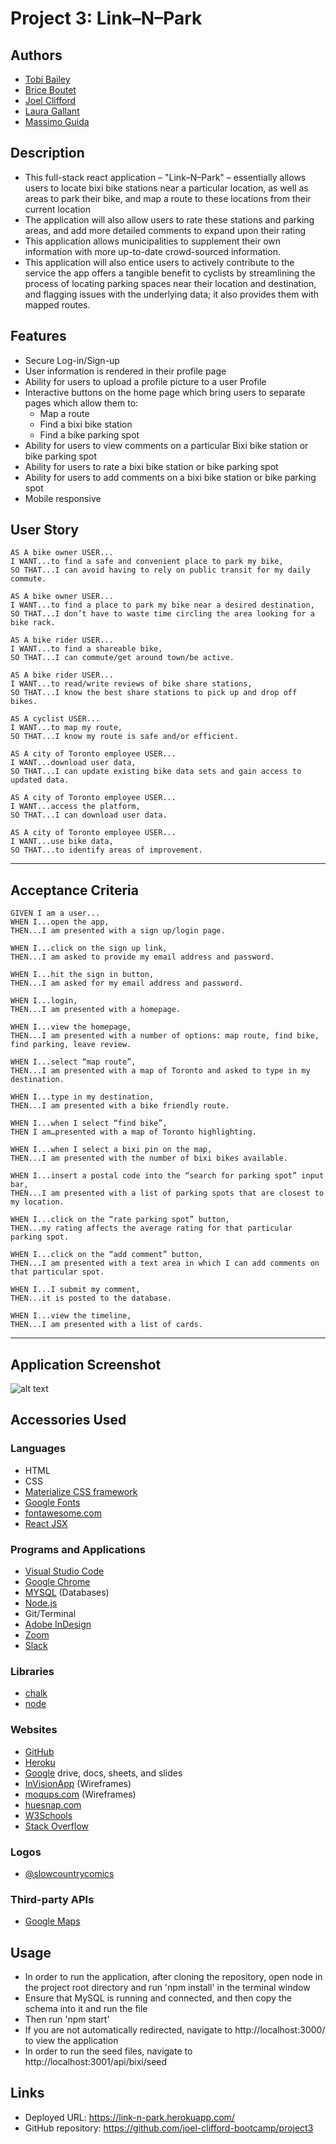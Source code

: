 # Project 3: Link–N–Park

## Authors
* [Tobi Bailey](https://github.com/tobi-bailey)
* [Brice Boutet](BBoutet1)
* [Joel Clifford](https://github.com/joel-clifford-bootcamp)
* [Laura Gallant](https://github.com/lauragallant)
* [Massimo Guida](https://github.com/MG-cpu90)

## Description
* This full-stack react application – "Link–N–Park" – essentially allows users to locate bixi bike stations near a particular location, as well as areas to park their bike, and map a route to these locations from their current location
* The application will also allow users to rate these stations and parking areas, and add more detailed comments to expand upon their rating
* This application allows municipalities to supplement their own information with more up-to-date crowd-sourced information.
* This application will also entice users to actively contribute to the service the app offers a tangible benefit to cyclists by streamlining the process of locating parking spaces near their location and destination, and flagging issues with the underlying data; it also provides them with mapped routes.


## Features
* Secure Log-in/Sign-up
* User information is rendered in their profile page
* Ability for users to upload a profile picture to a user Profile
* Interactive buttons on the home page which bring users to separate pages which allow them to:
    * Map a route
    * Find a bixi bike station
    * Find a bike parking spot
* Ability for users to view comments on a particular Bixi bike station or bike parking spot
* Ability for users to rate a bixi bike station or bike parking spot
* Ability for users to add comments on a bixi bike station or bike parking spot
* Mobile responsive


## User Story
```
AS A bike owner USER...
I WANT...to find a safe and convenient place to park my bike,
SO THAT...I can avoid having to rely on public transit for my daily commute.

AS A bike owner USER...
I WANT...to find a place to park my bike near a desired destination,
SO THAT...I don’t have to waste time circling the area looking for a bike rack.

AS A bike rider USER...
I WANT...to find a shareable bike,
SO THAT...I can commute/get around town/be active.

AS A bike rider USER... 
I WANT...to read/write reviews of bike share stations,
SO THAT...I know the best share stations to pick up and drop off bikes.

AS A cyclist USER...
I WANT...to map my route,
SO THAT...I know my route is safe and/or efficient. 

AS A city of Toronto employee USER...
I WANT...download user data,
SO THAT...I can update existing bike data sets and gain access to updated data. 

AS A city of Toronto employee USER...
I WANT...access the platform,
SO THAT...I can download user data.

AS A city of Toronto employee USER...
I WANT...use bike data,
SO THAT...to identify areas of improvement.

```
- - -

## Acceptance Criteria
```
GIVEN I am a user...
WHEN I...open the app,
THEN...I am presented with a sign up/login page.

WHEN I...click on the sign up link,
THEN...I am asked to provide my email address and password.

WHEN I...hit the sign in button,
THEN...I am asked for my email address and password.

WHEN I...login,
THEN...I am presented with a homepage.

WHEN I...view the homepage,
THEN...I am presented with a number of options: map route, find bike, find parking, leave review.

WHEN I...select “map route”,
THEN...I am presented with a map of Toronto and asked to type in my destination.

WHEN I...type in my destination,
THEN...I am presented with a bike friendly route.

WHEN I...when I select “find bike”,
THEN I am…presented with a map of Toronto highlighting. 

WHEN I...when I select a bixi pin on the map,
THEN...I am presented with the number of bixi bikes available.

WHEN I...insert a postal code into the “search for parking spot” input bar,
THEN...I am presented with a list of parking spots that are closest to my location.

WHEN I...click on the “rate parking spot” button,
THEN...my rating affects the average rating for that particular parking spot.

WHEN I...click on the “add comment” button,
THEN...I am presented with a text area in which I can add comments on that particular spot.

WHEN I...I submit my comment,
THEN...it is posted to the database.

WHEN I...view the timeline,
THEN...I am presented with a list of cards.

```
- - -

## Application Screenshot
![alt text](./client/public/img/project3-ssh.png "Project 3 Screen Shot Link-N-Park")

## Accessories Used
### Languages
* HTML
* CSS
* [Materialize CSS framework](https://materializecss.com/)
* [Google Fonts](https://fonts.google.com/)
* [fontawesome.com](https://fontawesome.com/)
* [React JSX](https://reactjs.org/)

### Programs and Applications
* [Visual Studio Code](https://code.visualstudio.com/)
* [Google Chrome](http://www.google.com/chrome)
* [MYSQL](https://www.mysql.com/) (Databases)
* [Node.js](https://nodejs.org/en/)
* Git/Terminal
* [Adobe InDesign](https://www.adobe.com/products/indesign.html)
* [Zoom](http://www.zoom.us/)
* [Slack](https://slack.com/intl/en-ca/)

### Libraries
* [chalk](https://www.npmjs.com/package/chalk)
* [node](https://www.npmjs.com/package/node-cron)

### Websites
* [GitHub](https://github.com/)
* [Heroku](https://www.heroku.com/)
* [Google](https://www.google.com) drive, docs, sheets, and slides
* [InVisionApp](https://www.invisionapp.com/) (Wireframes)
* [moqups.com](https://moqups.com/) (Wireframes)
* [huesnap.com](https://www.huesnap.com/mypalette/-MAHkX3lVdy2TLIg7jFD)
* [W3Schools](https://www.w3schools.com/)
* [Stack Overflow](https://stackoverflow.com/)

### Logos
* [@slowcountrycomics](https://www.instagram.com/slowcountrycomics/?hl=en)

### Third-party APIs 
* [Google Maps](https://developers.google.com/maps/documentation/javascript/tutorial)

## Usage
* In order to run the application, after cloning the repository, open node in the project root directory and run 'npm install' in the terminal window
* Ensure that MySQL is running and connected, and then copy the schema into it and run the file
* Then run 'npm start'
* If you are not automatically redirected, navigate to http://localhost:3000/ to view the application
* In order to run the seed files, navigate to http://localhost:3001/api/bixi/seed

## Links
* Deployed URL: https://link-n-park.herokuapp.com/
* GitHub repository: https://github.com/joel-clifford-bootcamp/project3